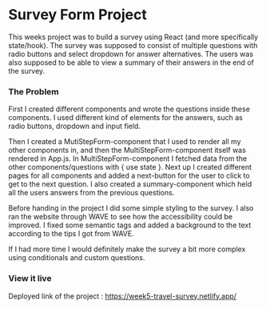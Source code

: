 # Survey Form Project
This weeks project was to build a survey using React (and more specifically state/hook). The survey was supposed to consist of multiple questions with radio buttons and select dropdown for answer alternatives. The users was also supposed to be able to view a summary of their answers in the end of the survey.



### The Problem

First I created different components and wrote the questions inside these components. I used different kind of elements for the answers, such as  radio buttons, dropdown and input field.

Then I created a MutiStepForm-component that I used to render all my other components in, and then the MultiStepForm-component itself was rendered in App.js. In MultiStepForm-component I fetched data from the other components/questions with { use state }. 
Next up I created different pages for all components and added a next-button for the user to click to get to the next question. I also created a summary-component which held all the users answers from the previous questions.

Before handing in the project I did some simple styling to the survey. I also ran the website through WAVE to see how the accessibility could be improved. I fixed some semantic tags and added a background to the text according to the tips I got from WAVE.

If I had more time I would definitely make the survey a bit more complex using conditionals and custom questions. 

### View it live

Deployed link of the project : https://week5-travel-survey.netlify.app/




